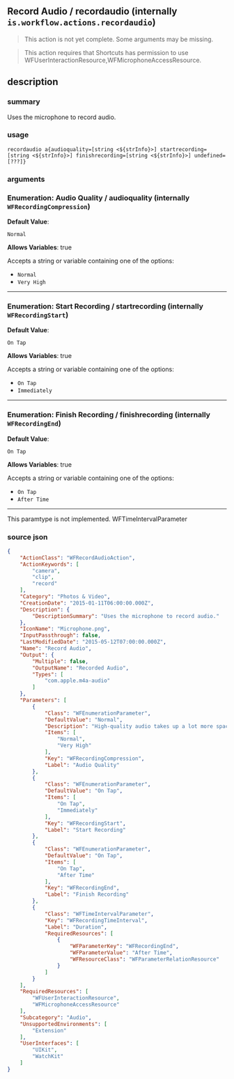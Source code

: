 
## Record Audio / recordaudio (internally `is.workflow.actions.recordaudio`)

> This action is not yet complete. Some arguments may be missing.


> This action requires that Shortcuts has permission to use WFUserInteractionResource,WFMicrophoneAccessResource.


## description
### summary
Uses the microphone to record audio.


### usage
`recordaudio a{audioquality=[string <${strInfo}>] startrecording=[string <${strInfo}>] finishrecording=[string <${strInfo}>] undefined=[???]}`

### arguments
### Enumeration: Audio Quality / audioquality (internally `WFRecordingCompression`)
**Default Value**:
```
Normal
```
**Allows Variables**: true



Accepts a string 
or variable
containing one of the options:

- `Normal`
- `Very High`

---

### Enumeration: Start Recording / startrecording (internally `WFRecordingStart`)
**Default Value**:
```
On Tap
```
**Allows Variables**: true



Accepts a string 
or variable
containing one of the options:

- `On Tap`
- `Immediately`

---

### Enumeration: Finish Recording / finishrecording (internally `WFRecordingEnd`)
**Default Value**:
```
On Tap
```
**Allows Variables**: true



Accepts a string 
or variable
containing one of the options:

- `On Tap`
- `After Time`

---

This paramtype is not implemented. WFTimeIntervalParameter

### source json

```json
{
	"ActionClass": "WFRecordAudioAction",
	"ActionKeywords": [
		"camera",
		"clip",
		"record"
	],
	"Category": "Photos & Video",
	"CreationDate": "2015-01-11T06:00:00.000Z",
	"Description": {
		"DescriptionSummary": "Uses the microphone to record audio."
	},
	"IconName": "Microphone.png",
	"InputPassthrough": false,
	"LastModifiedDate": "2015-05-12T07:00:00.000Z",
	"Name": "Record Audio",
	"Output": {
		"Multiple": false,
		"OutputName": "Recorded Audio",
		"Types": [
			"com.apple.m4a-audio"
		]
	},
	"Parameters": [
		{
			"Class": "WFEnumerationParameter",
			"DefaultValue": "Normal",
			"Description": "High-quality audio takes up a lot more space than normal audio, so stick with normal unless you really need it. Normal audio is returned as an M4A file (with AAC audio), while high-quality audio is returned in uncompressed WAV format.",
			"Items": [
				"Normal",
				"Very High"
			],
			"Key": "WFRecordingCompression",
			"Label": "Audio Quality"
		},
		{
			"Class": "WFEnumerationParameter",
			"DefaultValue": "On Tap",
			"Items": [
				"On Tap",
				"Immediately"
			],
			"Key": "WFRecordingStart",
			"Label": "Start Recording"
		},
		{
			"Class": "WFEnumerationParameter",
			"DefaultValue": "On Tap",
			"Items": [
				"On Tap",
				"After Time"
			],
			"Key": "WFRecordingEnd",
			"Label": "Finish Recording"
		},
		{
			"Class": "WFTimeIntervalParameter",
			"Key": "WFRecordingTimeInterval",
			"Label": "Duration",
			"RequiredResources": [
				{
					"WFParameterKey": "WFRecordingEnd",
					"WFParameterValue": "After Time",
					"WFResourceClass": "WFParameterRelationResource"
				}
			]
		}
	],
	"RequiredResources": [
		"WFUserInteractionResource",
		"WFMicrophoneAccessResource"
	],
	"Subcategory": "Audio",
	"UnsupportedEnvironments": [
		"Extension"
	],
	"UserInterfaces": [
		"UIKit",
		"WatchKit"
	]
}
```
